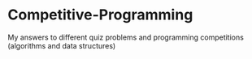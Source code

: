 # Competitive-Programming
My answers to different quiz problems and programming competitions (algorithms and data structures)
